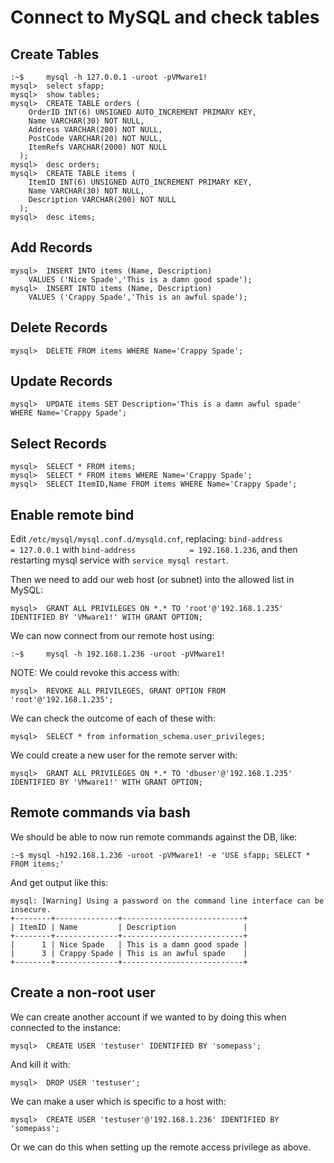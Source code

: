 # Connect to MySQL and check tables

## Create Tables
```
:~$     mysql -h 127.0.0.1 -uroot -pVMware1!
mysql>  select sfapp;
mysql>  show tables;
mysql>  CREATE TABLE orders (
    OrderID INT(6) UNSIGNED AUTO_INCREMENT PRIMARY KEY,
    Name VARCHAR(30) NOT NULL,
    Address VARCHAR(200) NOT NULL,
    PostCode VARCHAR(20) NOT NULL,
    ItemRefs VARCHAR(2000) NOT NULL
  );
mysql>  desc orders;
mysql>  CREATE TABLE items (
    ItemID INT(6) UNSIGNED AUTO_INCREMENT PRIMARY KEY,
    Name VARCHAR(30) NOT NULL,
    Description VARCHAR(200) NOT NULL
  );
mysql>  desc items;
```

## Add Records
```
mysql>  INSERT INTO items (Name, Description)
    VALUES ('Nice Spade','This is a damn good spade');
mysql>  INSERT INTO items (Name, Description)
    VALUES ('Crappy Spade','This is an awful spade');
```

## Delete Records
```
mysql>  DELETE FROM items WHERE Name='Crappy Spade';
```

## Update Records
```
mysql>  UPDATE items SET Description='This is a damn awful spade' WHERE Name='Crappy Spade';
```

## Select Records
```
mysql>  SELECT * FROM items;
mysql>  SELECT * FROM items WHERE Name='Crappy Spade';
mysql>  SELECT ItemID,Name FROM items WHERE Name='Crappy Spade';
```

## Enable remote bind
Edit `/etc/mysql/mysql.conf.d/mysqld.cnf`, replacing: `bind-address            = 127.0.0.1` with `bind-address            = 192.168.1.236`, and then restarting mysql service with `service mysql restart`.

Then we need to add our web host (or subnet) into the allowed list in MySQL:
```
mysql>  GRANT ALL PRIVILEGES ON *.* TO 'root'@'192.168.1.235' IDENTIFIED BY 'VMware1!' WITH GRANT OPTION;
```
We can now connect from our remote host using:
```
:~$     mysql -h 192.168.1.236 -uroot -pVMware1!
```
NOTE: We could revoke this access with:
```
mysql>  REVOKE ALL PRIVILEGES, GRANT OPTION FROM 'root'@'192.168.1.235';
```
We can check the outcome of each of these with:
```
mysql>  SELECT * from information_schema.user_privileges;
```
We could create a new user for the remote server with:
```
mysql>  GRANT ALL PRIVILEGES ON *.* TO 'dbuser'@'192.168.1.235' IDENTIFIED BY 'VMware1!' WITH GRANT OPTION;
```

## Remote commands via bash
We should be able to now run remote commands against the DB, like:
```
:~$ mysql -h192.168.1.236 -uroot -pVMware1! -e 'USE sfapp; SELECT * FROM items;'
```
And get output like this:
```
mysql: [Warning] Using a password on the command line interface can be insecure.
+--------+--------------+---------------------------+
| ItemID | Name         | Description               |
+--------+--------------+---------------------------+
|      1 | Nice Spade   | This is a damn good spade |
|      3 | Crappy Spade | This is an awful spade    |
+--------+--------------+---------------------------+
```

## Create a non-root user
We can create another account if we wanted to by doing this when connected to the instance:
```
mysql>  CREATE USER 'testuser' IDENTIFIED BY 'somepass';
```
And kill it with:
```
mysql>  DROP USER 'testuser';
```
We can make a user which is specific to a host with:
```
mysql>  CREATE USER 'testuser'@'192.168.1.236' IDENTIFIED BY 'somepass';
```
Or we can do this when setting up the remote access privilege as above.
